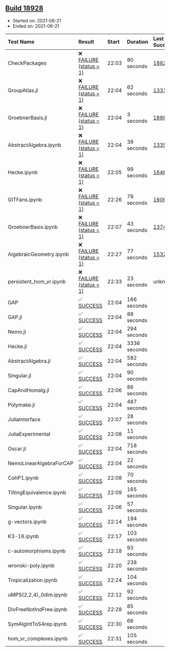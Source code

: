 ## [Build 18928](https://oscarci.mathematik.uni-kl.de/job/oscar/18928/)

* Started on: 2021-06-21
* Ended on: 2021-06-21

| Test Name    | Result | Start | Duration | Last Success | First Failure |
|:-------------|:-------|:------|:---------|:-------------|:--------------|
| CheckPackages | ❌ [FAILURE (status = 1)](https://oscarci.mathematik.uni-kl.de/job/oscar/18928/artifact/logs/build-18928/CheckPackages.log) | 22:03 | 80 seconds | [18822](https://oscarci.mathematik.uni-kl.de/job/oscar/18822/) | [18823](https://oscarci.mathematik.uni-kl.de/job/oscar/18823/) |
| GroupAtlas.jl | ❌ [FAILURE (status = 1)](https://oscarci.mathematik.uni-kl.de/job/oscar/18928/artifact/logs/build-18928/GroupAtlas.jl.log) | 22:04 | 62 seconds | [13311](https://oscarci.mathematik.uni-kl.de/job/oscar/13311/) | [13312](https://oscarci.mathematik.uni-kl.de/job/oscar/13312/) |
| GroebnerBasis.jl | ❌ [FAILURE (status = 1)](https://oscarci.mathematik.uni-kl.de/job/oscar/18928/artifact/logs/build-18928/GroebnerBasis.jl.log) | 22:04 | 3 seconds | [18864](https://oscarci.mathematik.uni-kl.de/job/oscar/18864/) | [18865](https://oscarci.mathematik.uni-kl.de/job/oscar/18865/) |
| AbstractAlgebra.ipynb | ❌ [FAILURE (status = 1)](https://oscarci.mathematik.uni-kl.de/job/oscar/18928/artifact/logs/build-18928/AbstractAlgebra.ipynb.log) | 22:04 | 38 seconds | [13355](https://oscarci.mathematik.uni-kl.de/job/oscar/13355/) | [13356](https://oscarci.mathematik.uni-kl.de/job/oscar/13356/) |
| Hecke.ipynb | ❌ [FAILURE (status = 1)](https://oscarci.mathematik.uni-kl.de/job/oscar/18928/artifact/logs/build-18928/Hecke.ipynb.log) | 22:05 | 99 seconds | [16463](https://oscarci.mathematik.uni-kl.de/job/oscar/16463/) | [16464](https://oscarci.mathematik.uni-kl.de/job/oscar/16464/) |
| GITFans.ipynb | ❌ [FAILURE (status = 1)](https://oscarci.mathematik.uni-kl.de/job/oscar/18928/artifact/logs/build-18928/GITFans.ipynb.log) | 22:26 | 79 seconds | [16068](https://oscarci.mathematik.uni-kl.de/job/oscar/16068/) | [16069](https://oscarci.mathematik.uni-kl.de/job/oscar/16069/) |
| GroebnerBasis.ipynb | ❌ [FAILURE (status = 1)](https://oscarci.mathematik.uni-kl.de/job/oscar/18928/artifact/logs/build-18928/GroebnerBasis.ipynb.log) | 22:07 | 43 seconds | [13748](https://oscarci.mathematik.uni-kl.de/job/oscar/13748/) | [13749](https://oscarci.mathematik.uni-kl.de/job/oscar/13749/) |
| AlgebraicGeometry.ipynb | ❌ [FAILURE (status = 1)](https://oscarci.mathematik.uni-kl.de/job/oscar/18928/artifact/logs/build-18928/AlgebraicGeometry.ipynb.log) | 22:27 | 77 seconds | [15322](https://oscarci.mathematik.uni-kl.de/job/oscar/15322/) | [15323](https://oscarci.mathematik.uni-kl.de/job/oscar/15323/) |
| persistent_hom_vr.ipynb | ❌ [FAILURE (status = 1)](https://oscarci.mathematik.uni-kl.de/job/oscar/18928/artifact/logs/build-18928/persistent_hom_vr.ipynb.log) | 22:33 | 23 seconds | unknown | unknown |
| GAP | ✅ [SUCCESS](https://oscarci.mathematik.uni-kl.de/job/oscar/18928/artifact/logs/build-18928/GAP.log) | 22:04 | 166 seconds |  |  |
| GAP.jl | ✅ [SUCCESS](https://oscarci.mathematik.uni-kl.de/job/oscar/18928/artifact/logs/build-18928/GAP.jl.log) | 22:04 | 88 seconds |  |  |
| Nemo.jl | ✅ [SUCCESS](https://oscarci.mathematik.uni-kl.de/job/oscar/18928/artifact/logs/build-18928/Nemo.jl.log) | 22:04 | 294 seconds |  |  |
| Hecke.jl | ✅ [SUCCESS](https://oscarci.mathematik.uni-kl.de/job/oscar/18928/artifact/logs/build-18928/Hecke.jl.log) | 22:04 | 3336 seconds |  |  |
| AbstractAlgebra.jl | ✅ [SUCCESS](https://oscarci.mathematik.uni-kl.de/job/oscar/18928/artifact/logs/build-18928/AbstractAlgebra.jl.log) | 22:04 | 582 seconds |  |  |
| Singular.jl | ✅ [SUCCESS](https://oscarci.mathematik.uni-kl.de/job/oscar/18928/artifact/logs/build-18928/Singular.jl.log) | 22:04 | 90 seconds |  |  |
| CapAndHomalg.jl | ✅ [SUCCESS](https://oscarci.mathematik.uni-kl.de/job/oscar/18928/artifact/logs/build-18928/CapAndHomalg.jl.log) | 22:06 | 86 seconds |  |  |
| Polymake.jl | ✅ [SUCCESS](https://oscarci.mathematik.uni-kl.de/job/oscar/18928/artifact/logs/build-18928/Polymake.jl.log) | 22:04 | 487 seconds |  |  |
| JuliaInterface | ✅ [SUCCESS](https://oscarci.mathematik.uni-kl.de/job/oscar/18928/artifact/logs/build-18928/JuliaInterface.log) | 22:07 | 28 seconds |  |  |
| JuliaExperimental | ✅ [SUCCESS](https://oscarci.mathematik.uni-kl.de/job/oscar/18928/artifact/logs/build-18928/JuliaExperimental.log) | 22:08 | 11 seconds |  |  |
| Oscar.jl | ✅ [SUCCESS](https://oscarci.mathematik.uni-kl.de/job/oscar/18928/artifact/logs/build-18928/Oscar.jl.log) | 22:04 | 718 seconds |  |  |
| NemoLinearAlgebraForCAP | ✅ [SUCCESS](https://oscarci.mathematik.uni-kl.de/job/oscar/18928/artifact/logs/build-18928/NemoLinearAlgebraForCAP.log) | 22:04 | 22 seconds |  |  |
| CohP1.ipynb | ✅ [SUCCESS](https://oscarci.mathematik.uni-kl.de/job/oscar/18928/artifact/logs/build-18928/CohP1.ipynb.log) | 22:08 | 70 seconds |  |  |
| TiltingEquivalence.ipynb | ✅ [SUCCESS](https://oscarci.mathematik.uni-kl.de/job/oscar/18928/artifact/logs/build-18928/TiltingEquivalence.ipynb.log) | 22:09 | 165 seconds |  |  |
| Singular.ipynb | ✅ [SUCCESS](https://oscarci.mathematik.uni-kl.de/job/oscar/18928/artifact/logs/build-18928/Singular.ipynb.log) | 22:06 | 57 seconds |  |  |
| g-vectors.ipynb | ✅ [SUCCESS](https://oscarci.mathematik.uni-kl.de/job/oscar/18928/artifact/logs/build-18928/g-vectors.ipynb.log) | 22:14 | 194 seconds |  |  |
| K3-16.ipynb | ✅ [SUCCESS](https://oscarci.mathematik.uni-kl.de/job/oscar/18928/artifact/logs/build-18928/K3-16.ipynb.log) | 22:17 | 103 seconds |  |  |
| c-automorphisms.ipynb | ✅ [SUCCESS](https://oscarci.mathematik.uni-kl.de/job/oscar/18928/artifact/logs/build-18928/c-automorphisms.ipynb.log) | 22:18 | 93 seconds |  |  |
| wronski-poly.ipynb | ✅ [SUCCESS](https://oscarci.mathematik.uni-kl.de/job/oscar/18928/artifact/logs/build-18928/wronski-poly.ipynb.log) | 22:20 | 238 seconds |  |  |
| Tropicalization.ipynb | ✅ [SUCCESS](https://oscarci.mathematik.uni-kl.de/job/oscar/18928/artifact/logs/build-18928/Tropicalization.ipynb.log) | 22:24 | 104 seconds |  |  |
| uMPS(2,2,4)_0dim.ipynb | ✅ [SUCCESS](https://oscarci.mathematik.uni-kl.de/job/oscar/18928/artifact/logs/build-18928/uMPS-2-2-4-_0dim.ipynb.log) | 22:12 | 92 seconds |  |  |
| DivFreeNotIndFree.ipynb | ✅ [SUCCESS](https://oscarci.mathematik.uni-kl.de/job/oscar/18928/artifact/logs/build-18928/DivFreeNotIndFree.ipynb.log) | 22:28 | 85 seconds |  |  |
| SymAlgIntToS4rep.ipynb | ✅ [SUCCESS](https://oscarci.mathematik.uni-kl.de/job/oscar/18928/artifact/logs/build-18928/SymAlgIntToS4rep.ipynb.log) | 22:30 | 66 seconds |  |  |
| hom_vr_complexes.ipynb | ✅ [SUCCESS](https://oscarci.mathematik.uni-kl.de/job/oscar/18928/artifact/logs/build-18928/hom_vr_complexes.ipynb.log) | 22:31 | 105 seconds |  |  |
